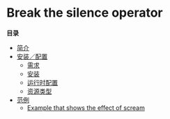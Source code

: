 Break the silence operator
==========================

**目录**

-   [简介](/intro/scream.html)
-   [安装／配置](/scream/setup.html)
    -   [需求](/scream/setup.html#需求)
    -   [安装](/scream/setup.html#安装)
    -   [运行时配置](/scream/setup.html#运行时配置)
    -   [资源类型](/scream/setup.html#资源类型)
-   [范例](/scream/examples.html)
    -   [Example that shows the effect of
        scream](/scream/examples.html#Example%20that%20shows%20the%20effect%20of%20scream)

